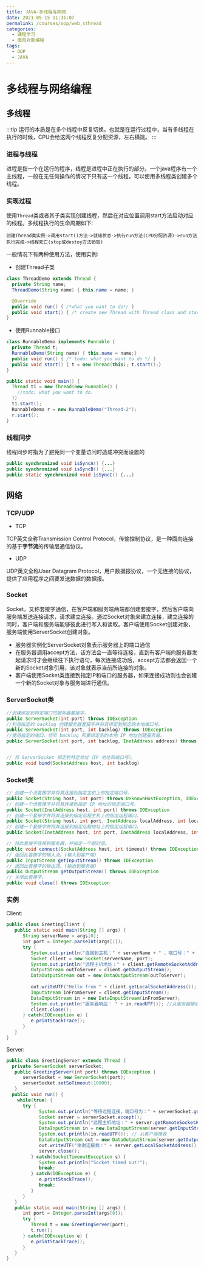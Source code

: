 ```yaml
---
title: JAVA-多线程与网络
date: 2021-05-15 11:31:07
permalink: /courses/oop/web_sthread
categories:
  - 课程学习
  - 面向对象编程
tags:
  - OOP
  - JAVA
---
```


# 多线程与网络编程

## 多线程

:::tip
运行的本质是在多个线程中反复切换，也就是在运行过程中，当有多线程在执行的时候，CPU会给这两个线程反复分配资源，左右横跳。
:::

### 进程与线程

进程是指一个在运行的程序，线程是进程中正在执行的部分。一个java程序有一个主线程，一般在无任何操作的情况下只有这一个线程，可以使用多线程类创建多个线程。

### 实现过程

使用`Thread`类或者其子类实现创建线程，然后在对应位置调用start方法启动对应的线程。多线程执行的生命周期如下:

```none
创建Thread类实例->调用start()方法->就绪状态->执行run方法(CPU分配资源)->run方法执行完成->线程死亡(stop或destoy方法销毁)
```

一般情况下有两种使用方法，使用实例:

- 创建Thread子类

```java
class ThreadDemo extends Thread {
  private String name;
  ThreadDemo(String name) { this.name = name; }

  @Override
  public void run() { /*what you want to do*/ }
  public void start() { /* create new Thread with Thread class and start it */ }
}
```

- 使用Runnable接口

```java
class RunnableDemo implements Runnable {
  private Thread t;
  RunnableDemo(String name) { this.name = name;}
  public void run() { /* todo: what you want to do */ }
  public void start() { t = new Thread(this); t.start();}
}

public static void main() {
  Thread t1 = new Thread(new Runnable() {
    //todo: what you want to do.
  })
  t1.start();
  RunnableDemo r = new RunnableDemo("Thread-2");
  r.start();
}
```

### 线程同步

线程同步时指为了避免同一个变量访问时造成冲突而设置的

```java
public synchronized void isSyncA() {...} 
public synchronized void isSyncB() {...} 
public static synchronized void isSyncC() {...}
```

## 网络

### TCP/UDP

- TCP

TCP英文全称Transmission Control Protocol，传输控制协议，是一种面向连接的基于**字节流**的传输层通信协议。

- UDP

UDP英文全称User Datagram Protocol，用户数据报协议，一个无连接的协议，提供了应用程序之间要发送数据的数据报。

### Socket

Socket，又称套接字通信，在客户端和服务端两端都创建套接字，然后客户端向服务端发送连接请求，请求建立连接。通过Socket对象来建立连接，建立连接的同时，客户端和服务端能够彼此进行写入和读取。客户端使用Socket创建对象，服务端使用ServerSocket创建对象。

- 服务器实例化ServerSocket对象表示服务器上的端口通信
- 在服务器调用accept方法，该方法会一直等待连接，直到有客户端向服务器发起请求时才会继续往下执行语句，每次连接成功后，accept方法都会返回一个新的Socket对象引用，该对象就表示当前所连接的对象。
- 客户端使用Socket类连接到指定IP和端口的服务器，如果连接成功则也会创建一个新的Socket对象与服务端进行通信。

### ServerSocket类

```java
//创建绑定到特定端口的服务器套接字。
public ServerSocket(int port) throws IOException
//利用指定的 backlog 创建服务器套接字并将其绑定到指定的本地端口号。
public ServerSocket(int port, int backlog) throws IOException
//使用指定的端口、侦听 backlog 和要绑定到的本地 IP 地址创建服务器。
public ServerSocket(int port, int backlog, InetAddress address) throws IOException


// 将 ServerSocket 绑定到特定地址（IP 地址和端口号）。
public void bind(SocketAddress host, int backlog)
```

### Socket类

```java
// 创建一个流套接字并将其连接到指定主机上的指定端口号。
public Socket(String host, int port) throws UnknownHostException, IOException.
// 创建一个流套接字并将其连接到指定 IP 地址的指定端口号。
public Socket(InetAddress host, int port) throws IOException
// 创建一个套接字并将其连接到指定远程主机上的指定远程端口。
public Socket(String host, int port, InetAddress localAddress, int localPort) throws IOException.
// 创建一个套接字并将其连接到指定远程地址上的指定远程端口。
public Socket(InetAddress host, int port, InetAddress localAddress, int localPort) throws IOException.

// 将此套接字连接到服务器，并指定一个超时值。
public void connect(SocketAddress host, int timeout) throws IOException
// 返回此套接字的输入流。(输入到客户端)
public InputStream getInputStream() throws IOException
// 返回此套接字的输出流。(输出到服务端)
public OutputStream getOutputStream() throws IOException
// 关闭此套接字。
public void close() throws IOException
```

### 实例

Client:

```java
public class GreetingClient {
   public static void main(String [] args) {
      String serverName = args[0];
      int port = Integer.parseInt(args[1]);
      try {
         System.out.println("连接到主机：" + serverName + " ，端口号：" + port);
         Socket client = new Socket(serverName, port);
         System.out.println("远程主机地址：" + client.getRemoteSocketAddress());
         OutputStream outToServer = client.getOutputStream();
         DataOutputStream out = new DataOutputStream(outToServer);
 
         out.writeUTF("Hello from " + client.getLocalSocketAddress()); //写入到服务端
         InputStream inFromServer = client.getInputStream();
         DataInputStream in = new DataInputStream(inFromServer);  
         System.out.println("服务器响应： " + in.readUTF()); //从服务器接收
         client.close();
      } catch(IOException e) {
         e.printStackTrace();
      }
   }
}
```

Server:

```java
public class GreetingServer extends Thread {
  private ServerSocket serverSocket;
   public GreetingServer(int port) throws IOException {
      serverSocket = new ServerSocket(port);
      serverSocket.setSoTimeout(10000);
   }
  public void run() {
    while(true) {
      try {
            System.out.println("等待远程连接，端口号为：" + serverSocket.getLocalPort() + "...");
            Socket server = serverSocket.accept();
            System.out.println("远程主机地址：" + server.getRemoteSocketAddress());
            DataInputStream in = new DataInputStream(server.getInputStream());
            System.out.println(in.readUTF()); // 从客户端接收
            DataOutputStream out = new DataOutputStream(server.getOutputStream());
            out.writeUTF("谢谢连接我：" + server.getLocalSocketAddress() + "\nGoodbye!"); //写入到客户端
            server.close();
         } catch(SocketTimeoutException s) {
            System.out.println("Socket timed out!");
            break;
         } catch(IOException e) {
            e.printStackTrace();
            break;
         }
      }
   }
   public static void main(String [] args) {
      int port = Integer.parseInt(args[0]);
      try {
         Thread t = new GreetingServer(port);
         t.run();
      } catch(IOException e) {
         e.printStackTrace();
      }
   }
}
```